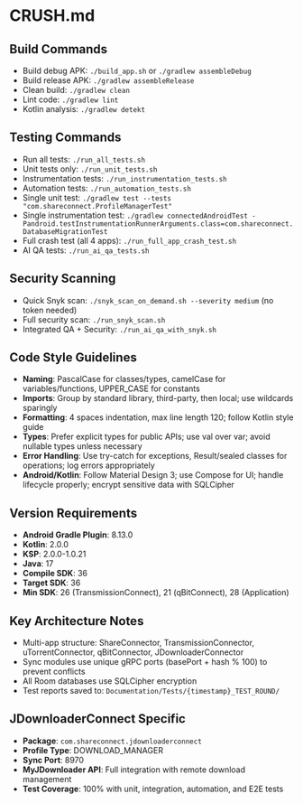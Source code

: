 # CRUSH.md

## Build Commands
- Build debug APK: `./build_app.sh` or `./gradlew assembleDebug`
- Build release APK: `./gradlew assembleRelease`
- Clean build: `./gradlew clean`
- Lint code: `./gradlew lint`
- Kotlin analysis: `./gradlew detekt`

## Testing Commands
- Run all tests: `./run_all_tests.sh`
- Unit tests only: `./run_unit_tests.sh`
- Instrumentation tests: `./run_instrumentation_tests.sh`
- Automation tests: `./run_automation_tests.sh`
- Single unit test: `./gradlew test --tests "com.shareconnect.ProfileManagerTest"`
- Single instrumentation test: `./gradlew connectedAndroidTest -Pandroid.testInstrumentationRunnerArguments.class=com.shareconnect.DatabaseMigrationTest`
- Full crash test (all 4 apps): `./run_full_app_crash_test.sh`
- AI QA tests: `./run_ai_qa_tests.sh`

## Security Scanning
- Quick Snyk scan: `./snyk_scan_on_demand.sh --severity medium` (no token needed)
- Full security scan: `./run_snyk_scan.sh`
- Integrated QA + Security: `./run_ai_qa_with_snyk.sh`

## Code Style Guidelines
- **Naming**: PascalCase for classes/types, camelCase for variables/functions, UPPER_CASE for constants
- **Imports**: Group by standard library, third-party, then local; use wildcards sparingly
- **Formatting**: 4 spaces indentation, max line length 120; follow Kotlin style guide
- **Types**: Prefer explicit types for public APIs; use val over var; avoid nullable types unless necessary
- **Error Handling**: Use try-catch for exceptions, Result/sealed classes for operations; log errors appropriately
- **Android/Kotlin**: Follow Material Design 3; use Compose for UI; handle lifecycle properly; encrypt sensitive data with SQLCipher

## Version Requirements
- **Android Gradle Plugin**: 8.13.0
- **Kotlin**: 2.0.0
- **KSP**: 2.0.0-1.0.21
- **Java**: 17
- **Compile SDK**: 36
- **Target SDK**: 36
- **Min SDK**: 26 (TransmissionConnect), 21 (qBitConnect), 28 (Application)

## Key Architecture Notes
- Multi-app structure: ShareConnector, TransmissionConnector, uTorrentConnector, qBitConnector, JDownloaderConnector
- Sync modules use unique gRPC ports (basePort + hash % 100) to prevent conflicts
- All Room databases use SQLCipher encryption
- Test reports saved to: `Documentation/Tests/{timestamp}_TEST_ROUND/`

## JDownloaderConnect Specific
- **Package**: `com.shareconnect.jdownloaderconnect`
- **Profile Type**: DOWNLOAD_MANAGER
- **Sync Port**: 8970
- **MyJDownloader API**: Full integration with remote download management
- **Test Coverage**: 100% with unit, integration, automation, and E2E tests